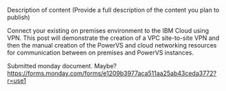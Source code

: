 Description of content (Provide a full description of the content you plan to publish)

Connect your existing on premises environment to the IBM Cloud using VPN. This post will demonstrate the creation of a VPC site-to-site VPN and then the manual creation of the PowerVS and cloud networking resources for communication between on premises and PowerVS instances.


Submitted monday document.  Maybe? https://forms.monday.com/forms/e1209b3977aca511aa25ab43ceda3772?r=use1